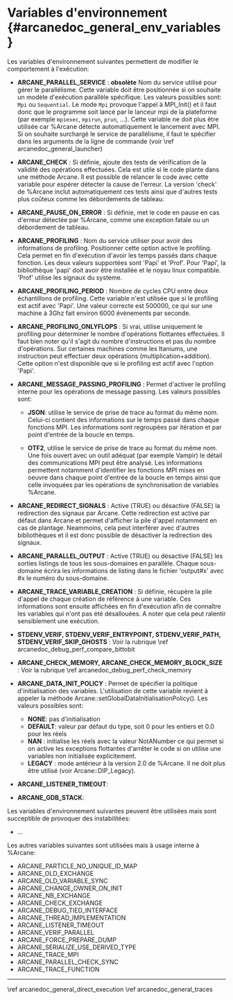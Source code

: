 ﻿# Variables d'environnement {#arcanedoc_general_env_variables}

Les variables d'environnement suivantes permettent de modifier le
comportement à l'exécution:

- **ARCANE_PARALLEL_SERVICE** :
  **obsolète** Nom du service utilisé pour gérer le parallélisme. Cette variable
  doit être positionnée si on souhaite un modèle d'exécution
  parallèle spécifique. Les valeurs possibles sont: `Mpi` ou `Sequential`. Le mode
  `Mpi` provoque l'appel à MPI_Init() et il faut donc que le programme
  soit lancé par le lanceur mpi de la plateforme (par exemple `mpiexec`,
  `mpirun`, `prun`, ...).
  Cette variable ne doit plus être utilisée car %Arcane détecte
  automatiquement le lancement avec MPI. Si on souhaite surchargé le
  service de parallélisme, il faut le spécifier dans les arguments de
  la ligne de commande (voir \ref arcanedoc_general_launcher)

- **ARCANE_CHECK** :
  Si définie, ajoute des tests de vérification de la validité des
  opérations effectuées. Cela est utile si le code plante dans une
  méthode Arcane. Il est possible de relancer le code avec cette
  variable pour espérer détecter la cause de l'erreur. La version
  'check' de %Arcane inclut automatiquement ces tests ainsi que d'autres
  tests plus coûteux comme les débordements de tableau.

- **ARCANE_PAUSE_ON_ERROR** :
  Si définie, met le code en pause en cas d'erreur détectée par
  %Arcane, comme une exception fatale ou un débordement de tableau.

- **ARCANE_PROFILING** :
  Nom du service utiliser pour avoir des informations de
  profiling. Positionner cette option active le profiling. Cela permet
  en fin d'exécution d'avoir les temps passés dans chaque fonction.
  Les deux valeurs supportées sont 'Papi' et 'Prof'. Pour
  'Papi', la bibliothèque 'papi' doit avoir être installée et le noyau
  linux compatible. 'Prof' utilise les signaux du systeme.

- **ARCANE_PROFILING_PERIOD** :
  Nombre de cycles CPU entre deux échantillons de profiling. Cette
  variable n'est utilisée que si le profiling est actif avec
  'Papi'. Une valeur correcte est 500000, ce qui sur une machine à 3Ghz
  fait environ 6000 évènements par seconde.

- **ARCANE_PROFILING_ONLYFLOPS** :
  Si vrai, utilise uniquement le profiling pour déterminer le
  nombre d'opérations flottantes effectuées. Il faut bien noter qu'il
  s'agit du nombre d'instructions et pas du nombre d'opérations. Sur
  certaines machines comme les Itaniums, une instruction peut effectuer
  deux opérations (multiplication+addition). Cette option n'est
  disponible que si le profiling est actif avec l'option 'Papi'.

- **ARCANE_MESSAGE_PASSING_PROFILING** :
  Permet d'activer le profiling interne pour les opérations de
  message passing. Les valeurs possibles sont:

  - **JSON**: utilise le service de prise
    de trace au format du même nom. Celui-ci contient des informations
    sur le temps passé dans chaque fonctions MPI. Les informations sont
    regroupées par itération et par point d'entrée de la boucle en temps.

  - **OTF2**, utilise le service de prise de trace au format du
    même nom. Une fois ouvert avec un outil adéquat (par exemple Vampir)
    le détail des communications MPI peut être analysé. Les informations
    permettent notamment d'identifier les fonctions MPI mises en oeuvre
    dans chaque point d'entrée de la boucle en temps ainsi que celle
    invoquées par les opérations de synchronisation de variables %Arcane.

- **ARCANE_REDIRECT_SIGNALS** :
  Active (TRUE) ou désactive (FALSE) la redirection des signaux par
  Arcane. Cette redirection est active par défaut dans Arcane et permet
  d'afficher la pile d'appel notamment en cas de plantage. Neammoins,
  cela peut interférer avec d'autres bibliothèques et il est donc
  possible de désactiver la redirection des signaux.

- **ARCANE_PARALLEL_OUTPUT** :
  Active (TRUE) ou désactive (FALSE) les sorties listings de tous
  les sous-domaines en parallèle. Chaque sous-domaine écrira les
  informations de listing dans le fichier 'output#x' avec #x le numéro
  du sous-domaine.

- **ARCANE_TRACE_VARIABLE_CREATION** :
  Si définie, récupère la pile d'appel de chaque création de
  référence à une variable. Ces informations sont ensuite affichées en
  fin d'exécution afin de connaître les variables qui n'ont pas été
  désallouées. A noter que cela peut ralentir sensiblement une
  exécution.

- **STDENV_VERIF, STDENV_VERIF_ENTRYPOINT, STDENV_VERIF_PATH,
  STDENV_VERIF_SKIP_GHOSTS** :
  Voir la rubrique \ref arcanedoc_debug_perf_compare_bittobit

- **ARCANE_CHECK_MEMORY, ARCANE_CHECK_MEMORY_BLOCK_SIZE** :
Voir la rubrique \ref arcanedoc_debug_perf_check_memory

- **ARCANE_DATA_INIT_POLICY** :
  Permet de spécifier la politique d'initialisation des
  variables. L'utilisation de cette variable revient à appeler la
  méthode Arcane::setGlobalDataInitialisationPolicy(). Les valeurs possibles sont:
  - **NONE**: pas d'initialisation
  - **DEFAULT**: valeur par défaut du type, soit 0 pour les entiers et
    0.0 pour les réels
  - **NAN** : initialise les réels avec la valeur NotANumber ce qui
    permet si on active les exceptions flottantes d'arrêter le code si
    on utilise une variables non initialisée explicitement.
  - **LEGACY** : mode antérieur à la version 2.0 de %Arcane. Il ne doit
    plus être utilisé (voir Arcane::DIP_Legacy).

- **ARCANE_LISTENER_TIMEOUT**:

- **ARCANE_GDB_STACK**:

Les variables d'environnement suivantes peuvent être utilisées mais
sont succeptible de provoquer des instabilitées:

- ...

Les autres variables suivantes sont utilisées mais à usage interne à %Arcane:

- ARCANE_PARTICLE_NO_UNIQUE_ID_MAP
- ARCANE_OLD_EXCHANGE
- ARCANE_OLD_VARIABLE_SYNC
- ARCANE_CHANGE_OWNER_ON_INIT
- ARCANE_NB_EXCHANGE
- ARCANE_CHECK_EXCHANGE
- ARCANE_DEBUG_TIED_INTERFACE
- ARCANE_THREAD_IMPLEMENTATION
- ARCANE_LISTENER_TIMEOUT
- ARCANE_VERIF_PARALLEL
- ARCANE_FORCE_PREPARE_DUMP
- ARCANE_SERIALIZE_USE_DERIVED_TYPE
- ARCANE_TRACE_MPI
- ARCANE_PARALLEL_CHECK_SYNC
- ARCANE_TRACE_FUNCTION



____

<div class="section_buttons">
<span class="back_section_button">
\ref arcanedoc_general_direct_execution
</span>
<span class="next_section_button">
\ref arcanedoc_general_traces
</span>
</div>

